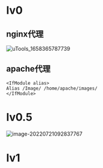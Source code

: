 # lv0

## nginx代理

![uTools_1658365787739](http://typora.fengxiangrui.top/1658365821.png)

## apache代理

````
<IfModule alias>
Alias /Image/ /home/apache/images/
</IfModule>
````

# lv0.5

![image-20220721092837767](http://typora.fengxiangrui.top/1658366918.png)

# lv1











